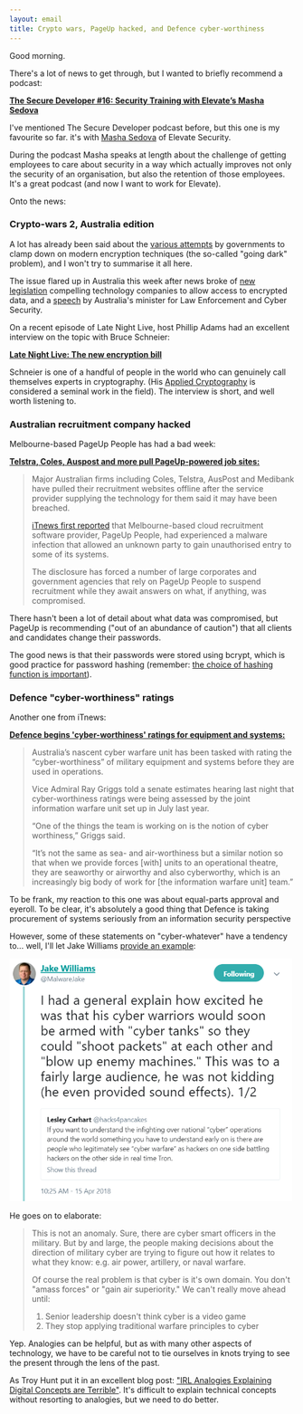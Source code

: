 ```yaml
---
layout: email
title: Crypto wars, PageUp hacked, and Defence cyber-worthiness
---
```


Good morning. 

There's a lot of news to get through, but I wanted to briefly recommend a podcast: 

[**The Secure Developer #16: Security Training with Elevate’s Masha Sedova**](https://overcast.fm/+IbbQBSlDw)

I've mentioned The Secure Developer podcast before, but this one is my favourite so far. it's with [Masha Sedova](https://twitter.com/modmasha) of Elevate Security.

During the podcast Masha speaks at length about the challenge of getting employees to care about security in a way which actually improves not only the security of an organisation, but also the retention of those employees. It's a great podcast (and now I want to work for Elevate).

Onto the news:

### Crypto-wars 2, Australia edition

A lot has already been said about the [various attempts](https://en.wikipedia.org/wiki/Crypto_Wars) by governments to clamp down on modern encryption techniques (the so-called "going dark" problem), and I won't try to summarise it all here.

The issue flared up in Australia this week after news broke of [new legislation](https://www.theguardian.com/technology/2018/jun/06/planned-laws-to-force-tech-firms-to-reveal-encrypted-data) compelling technology companies to allow access to encrypted data, and a [speech](https://www.zdnet.com/article/australian-government-committed-to-no-backdoors-taylor/) by Australia's minister for Law Enforcement and Cyber Security. 

On a recent episode of Late Night Live, host Phillip Adams had an excellent interview on the topic with Bruce Schneier: 

[**Late Night Live: The new encryption bill**](https://overcast.fm/+CYzEH-Mo)

Schneier is one of a handful of people in the world who can genuinely call themselves experts in cryptography. (His [Applied Cryptography](https://www.schneier.com/books/applied_cryptography/) is considered a seminal work in the field). The interview is short, and well worth listening to.


### Australian recruitment company hacked

Melbourne-based PageUp People has had a bad week:

[**Telstra, Coles, Auspost and more pull PageUp-powered job sites:**](https://www.itnews.com.au/news/telstra-coles-auspost-and-more-pull-pageup-powered-job-sites-492910)

>Major Australian firms including Coles, Telstra, AusPost and Medibank have pulled their recruitment websites offline after the service provider supplying the technology for them said it may have been breached.
>
>[iTnews first reported](https://www.itnews.com.au/news/pageup-people-hit-by-malware-infection-492863) that Melbourne-based cloud recruitment software provider, PageUp People, had experienced a malware infection that allowed an unknown party to gain unauthorised entry to some of its systems.
>
>The disclosure has forced a number of large corporates and government agencies that rely on PageUp People to suspend recruitment while they await answers on what, if anything, was compromised.

There hasn't been a lot of detail about what data was compromised, but PageUp is recommending ("out of an abundance of caution") that all clients and candidates change their passwords.

The good news is that their passwords were stored using bcrypt, which is good practice for password hashing (remember: [the choice of hashing function is important](https://markeldo.com/Email-update-Taringa-owned-and-why-password-hashing-is-important/)).

### Defence "cyber-worthiness" ratings

Another one from iTnews:

[**Defence begins 'cyber-worthiness' ratings for equipment and systems:**](https://www.itnews.com.au/news/defence-begins-cyber-worthiness-ratings-492102)

>Australia’s nascent cyber warfare unit has been tasked with rating the “cyber-worthiness” of military equipment and systems before they are used in operations.
>
>Vice Admiral Ray Griggs told a senate estimates hearing last night that cyber-worthiness ratings were being assessed by the joint information warfare unit set up in July last year.
>
>“One of the things the team is working on is the notion of cyber worthiness,” Griggs said.
>
>“It’s not the same as sea- and air-worthiness but a similar notion so that when we provide forces [with] units to an operational theatre, they are seaworthy or airworthy and also cyberworthy, which is an increasingly big body of work for [the information warfare unit] team.”

To be frank, my reaction to this one was about equal-parts approval and eyeroll. To be clear, it's absolutely a good thing that Defence is taking procurement of systems seriously from an information security perspective

However, some of these statements on "cyber-whatever" have a tendency to... well, I'll let Jake Williams [provide an example](https://twitter.com/MalwareJake/status/985569769846865922):

[<img src="/images/jake-williams-cyber-tanks.png" alt="Cyber Tanks" width="500">](https://twitter.com/MalwareJake/status/985569769846865922)

He goes on to elaborate:

>This is not an anomaly. Sure, there are cyber smart officers in the military. But by and large, the people making decisions about the direction of military cyber are trying to figure out how it relates to what they know: e.g. air power, artillery, or naval warfare.
>
>Of course the real problem is that cyber is it's own domain. You don't "amass forces" or "gain air superiority." We can't really move ahead until:
>1. Senior leadership doesn't think cyber is a video game
>2. They stop applying traditional warfare principles to cyber

Yep. Analogies can be helpful, but as with many other aspects of technology, we have to be careful not to tie ourselves in knots trying to see the present through the lens of the past.

As Troy Hunt put it in an excellent blog post: ["IRL Analogies Explaining Digital Concepts are Terrible"](https://www.troyhunt.com/irl-analogies-to-explain-digital-concepts-are-terrible/). It's difficult to explain technical concepts without resorting to analogies, but we need to do better.